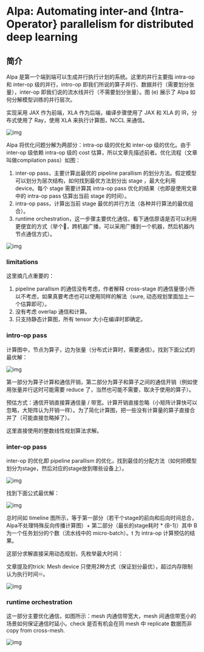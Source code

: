 # Alpa: Automating inter-and \{Intra-Operator\} parallelism for distributed deep learning

## 简介

Alpa 是第一个端到端可以生成并行执行计划的系统。这里的并行主要指 intra-op 和 inter-op 级的并行，intro-op 即我们所说的算子并行、数据并行（需要划分张量），inter-op 即我们说的流水线并行（不需要划分张量）。图 (e) 展示了 Alpa 如何分解模型训练的并行层次。

实现采用 JAX 作为前端，XLA 作为后端，编译步骤使用了 JAX 和 XLA 的 IR，分布式使用了 Ray，使用 XLA 来执行计算图，NCCL 来通信。

![img](https://yezhem.oss-cn-chengdu.aliyuncs.com/blog_img/1720878048548-6b6e23cb-f267-4ae9-910d-acdedcf73fb7.png)

Alpa 将优化问题分解为两部分：intra-op 级的优化和 inter-op 级的优化。由于 inter-op 级依赖 intra-op 级的 cost 估算，所以文章先描述前者。优化流程（文章叫做compilation pass）如图：

1. inter-op pass，主要计算出最优的 pipeline parallism 的划分方法。假定模型可以划分为层次结构，如何找到最优方法划分出 stage ，最大化利用 device。每个 stage 需要计算其 intra-op pass 优化的结果（也即是使用文章中的 intra-op pass 估算出当前 stage 的时间）。
2. intra-op pass，计算出当前 stage 最优的并行方法（各种并行算法的最优组合）。
3. runtime orchestration，这一步骤主要优化通信，看下通信原语是否可以利用更便宜的方式（举个🌰️，跨机器广播，可以采用广播到一个机器，然后机器内节点通信方式）。

![img](https://yezhem.oss-cn-chengdu.aliyuncs.com/blog_img/1720878586869-b0703ba1-8648-4ba0-9533-ae9f5e21206e.png)

### limitations

这里摘几点重要的：

1. pipeline parallism 的通信没有考虑，作者解释 cross-stage 的通信量很小所以不考虑，如果真要考虑也可以使用同样的解法（sure, 动态规划里面加上一个估算即可）。
2. 没有考虑 overlap 通信和计算。
3. 只支持静态计算图，所有 tensor 大小在编译时即确定。

### intro-op pass

计算图中，节点为算子，边为张量（分布式计算时，需要通信）。找到下面公式的最优解：

![img](https://yezhem.oss-cn-chengdu.aliyuncs.com/blog_img/1720879235803-0b5af110-df3a-46e7-ac0f-2b2a45204815.png)

第一部分为算子计算和通信开销，第二部分为算子和算子之间的通信开销（例如使用张量并行这时可能需要 reduce 了，当然也可能不需要，取决于使用的算子）。

预估方式：通信开销直接算通信量 / 带宽。计算开销直接忽略（小矩阵计算快可以忽略，大矩阵认为开销一样）。为了简化计算图，把一些没有计算量的算子直接合并了（可能直接忽略掉了）。

这里直接使用的整数线性规划算法求解。

### inter-op pass

inter-op 的优化即 pipeline parallism 的优化，找到最佳的分配方法（如何把模型划分为stage，然后对应的stage放到哪些设备上）。

![img](https://yezhem.oss-cn-chengdu.aliyuncs.com/blog_img/1720879625776-7d592222-f575-40a7-a831-855fc3afdbac.png)

找到下面公式最优解：

![img](https://yezhem.oss-cn-chengdu.aliyuncs.com/blog_img/1720879725839-9a67dae0-28ba-467f-803d-f159d2d7b379.png)

总时间如 timeline 图所示，等于第一部分（若干个stage的前向和后向时间总合，Alpa不处理特殊反向传播计算图）+ 第二部分（最长的stage耗时 * (B-1)）其中 B 为一个任务划分的个数（流水线中的 micro-batch）。t 为 intra-op 计算预估的结果。

这部分求解直接采用动态规划，先枚举最大时间：

文章提及的trick: Mesh device 只使用2种方式（保证划分最优），超过内存限制认为执行时间♾️。

![img](https://yezhem.oss-cn-chengdu.aliyuncs.com/blog_img/1720879969101-1e079965-b34d-42d0-9cd3-95d94d5f09eb.png)



### runtime orchestration

这一部分主要优化通信，如图所示：mesh 内通信带宽大，mesh 间通信带宽小的场景如何保证通信时延小。check 是否有机会在同 mesh 中 replicate 数据而非 copy from cross-mesh.

![img](https://yezhem.oss-cn-chengdu.aliyuncs.com/blog_img/1720880136429-00491133-f871-4f57-93c2-a1c170e751c7.png)